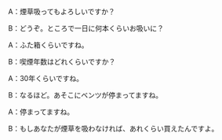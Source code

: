 A：煙草吸ってもよろしいですか？

B：どうぞ。ところで一日に何本くらいお吸いに？

A：ふた箱くらいですね。

B：喫煙年数はどれくらいですか？

A：30年くらいですね。

B：なるほど。あそこにベンツが停まってますね。

A：停まってますね。

B：もしあなたが煙草を吸わなければ、あれくらい買えたんですよ。
